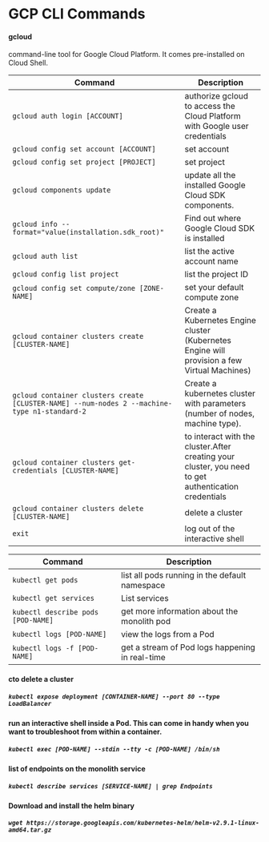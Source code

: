 # GCP CLI Commands

#### gcloud
command-line tool for Google Cloud Platform. It comes pre-installed on Cloud Shell.

|                  Command                                                                   |                     Description                                                                    |
|--------------------------------------------------------------------------------------------|----------------------------------------------------------------------------------------------------|
|`gcloud auth login [ACCOUNT]`                                                               |authorize gcloud to access the Cloud Platform with Google user credentials                          |
|`gcloud config set account [ACCOUNT]`                                                       |set account                                                                                         |
|`gcloud config set project [PROJECT]`                                                       |set project                                                                                         |
|`gcloud components update`                                                                  |update all the installed Google Cloud SDK components.                                               |
|`gcloud info --format="value(installation.sdk_root)"`                                       |Find out where Google Cloud SDK is installed                                                        |
|`gcloud auth list`                                                                          |list the active account name                                                                        |
|`gcloud config list project`                                                                |list the project ID                                                                                 |
|`gcloud config set compute/zone [ZONE-NAME]`                                                |set your default compute zone                                                                       |
|`gcloud container clusters create [CLUSTER-NAME]`                                           |Create a Kubernetes Engine cluster (Kubernetes Engine will provision a few Virtual Machines)        |
|`gcloud container clusters create [CLUSTER-NAME] --num-nodes 2 --machine-type n1-standard-2`|Create a kubernetes cluster with parameters (number of nodes, machine type).                        |
|`gcloud container clusters get-credentials [CLUSTER-NAME]`                                  |to interact with the cluster.After creating your cluster, you need to get authentication credentials|
|`gcloud container clusters delete [CLUSTER-NAME]`                                           |delete a cluster                                                                                    |
|`exit`                                                                                      |log out of the interactive shell                                                                    |

|                  Command                                 |                     Description                                                                    |
|----------------------------------------------------------|----------------------------------------------------------------------------------------------------|
|`kubectl get pods`                                        |list all pods running in the default namespace                                                      |
|`kubectl get services`                                    |List services                                                                                       |
|`kubectl describe pods [POD-NAME]`                        |get more information about the monolith pod                                                         |
|`kubectl logs [POD-NAME]`                                 |view the logs from a Pod                                                                            |
|`kubectl logs -f [POD-NAME]`                              |get a stream of Pod logs happening in real-time                                                     |

#### cto delete a cluster
##### `kubectl expose deployment [CONTAINER-NAME] --port 80 --type LoadBalancer`

#### run an interactive shell inside a Pod. This can come in handy when you want to troubleshoot from within a container.
##### `kubectl exec [POD-NAME] --stdin --tty -c [POD-NAME] /bin/sh`

#### list of endpoints on the monolith service
##### `kubectl describe services [SERVICE-NAME] | grep Endpoints`

#### Download and install the helm binary
##### `wget https://storage.googleapis.com/kubernetes-helm/helm-v2.9.1-linux-amd64.tar.gz`

